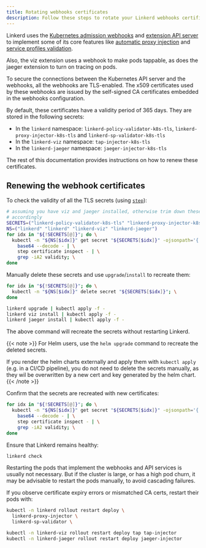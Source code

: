 ```yaml
---
title: Rotating webhooks certificates
description: Follow these steps to rotate your Linkerd webhooks certificates.
---
```


Linkerd uses the
[Kubernetes admission webhooks](https://kubernetes.io/docs/reference/access-authn-authz/extensible-admission-controllers/#admission-webhooks)
and
[extension API server](https://kubernetes.io/docs/concepts/extend-kubernetes/api-extension/apiserver-aggregation/)
to implement some of its core features like
[automatic proxy injection](../../features/proxy-injection/) and
[service profiles validation](../../features/service-profiles/).

Also, the viz extension uses a webhook to make pods tappable, as does the jaeger
extension to turn on tracing on pods.

To secure the connections between the Kubernetes API server and the
webhooks, all the webhooks are TLS-enabled. The x509 certificates used by these
webhooks are issued by the self-signed CA certificates embedded in the webhooks
configuration.

By default, these certificates have a validity period of 365 days. They are
stored in the following secrets:

- In the `linkerd` namespace: `linkerd-policy-validator-k8s-tls`,
  `linkerd-proxy-injector-k8s-tls` and `linkerd-sp-validator-k8s-tls`
- In the `linkerd-viz` namespace: `tap-injector-k8s-tls`
- In the `linkerd-jaeger` namespace: `jaeger-injector-k8s-tls`

The rest of this documentation provides instructions on how to renew these
certificates.

## Renewing the webhook certificates

To check the validity of all the TLS secrets
(using [`step`](https://smallstep.com/cli/)):

```bash
# assuming you have viz and jaeger installed, otherwise trim down these arrays
# accordingly
SECRETS=("linkerd-policy-validator-k8s-tls" "linkerd-proxy-injector-k8s-tls" "linkerd-sp-validator-k8s-tls" "tap-injector-k8s-tls" "jaeger-injector-k8s-tls")
NS=("linkerd" "linkerd" "linkerd-viz" "linkerd-jaeger")
for idx in "${!SECRETS[@]}"; do \
  kubectl -n "${NS[$idx]}" get secret "${SECRETS[$idx]}" -ojsonpath='{.data.tls\.crt}' | \
    base64 --decode - | \
    step certificate inspect - | \
    grep -iA2 validity; \
done
```

Manually delete these secrets and use `upgrade`/`install` to recreate them:

```bash
for idx in "${!SECRETS[@]}"; do \
  kubectl -n "${NS[$idx]}" delete secret "${SECRETS[$idx]}"; \
done

linkerd upgrade | kubectl apply -f -
linkerd viz install | kubectl apply -f -
linkerd jaeger install | kubectl apply -f -
```

The above command will recreate the secrets without restarting Linkerd.

{{< note >}}
For Helm users, use the `helm upgrade` command to recreate the deleted secrets.

If you render the helm charts externally and apply them with `kubectl apply`
(e.g. in a CI/CD pipeline), you do not need to delete the secrets manually,
as they wil be overwritten by a new cert and key generated by the helm chart.
{{< /note >}}

Confirm that the secrets are recreated with new certificates:

```bash
for idx in "${!SECRETS[@]}"; do \
  kubectl -n "${NS[$idx]}" get secret "${SECRETS[$idx]}" -ojsonpath='{.data.crt\.pem}' | \
    base64 --decode - | \
    step certificate inspect - | \
    grep -iA2 validity; \
done
```

Ensure that Linkerd remains healthy:

```bash
linkerd check
```

Restarting the pods that implement the webhooks and API services is usually not
necessary. But if the cluster is large, or has a high pod churn, it may be
advisable to restart the pods manually, to avoid cascading failures.

If you observe certificate expiry errors or mismatched CA certs, restart their
pods with:

```sh
kubectl -n linkerd rollout restart deploy \
  linkerd-proxy-injector \
  linkerd-sp-validator \

kubectl -n linkerd-viz rollout restart deploy tap tap-injector
kubectl -n linkerd-jaeger rollout restart deploy jaeger-injector
```
